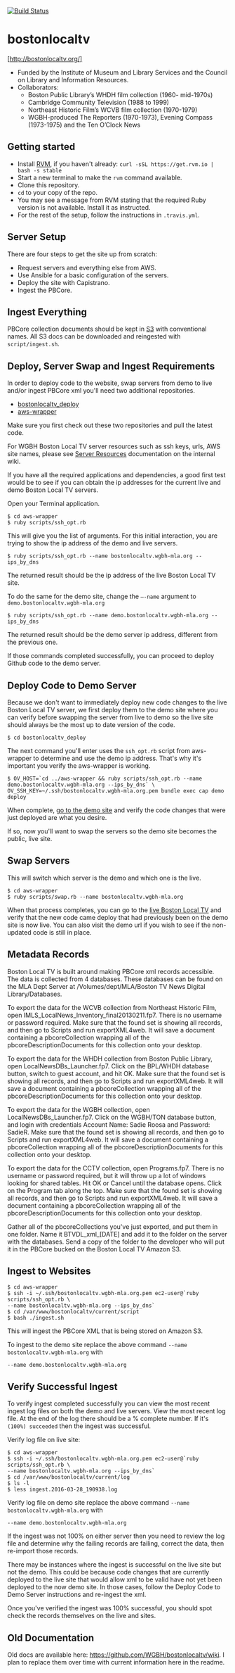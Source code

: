 [![Build Status](https://travis-ci.org/WGBH/bostonlocaltv.svg?branch=master)](https://travis-ci.org/WGBH/bostonlocaltv)

# bostonlocaltv

[http://bostonlocaltv.org/]

- Funded by the Institute of Museum and Library Services and the Council on Library and Information Resources. 
- Collaborators:
  - Boston Public Library’s WHDH film collection (1960- mid-1970s)
  - Cambridge Community Television (1988 to 1999)
  - Northeast Historic Film’s WCVB film collection (1970-1979)
  - WGBH-produced The Reporters (1970-1973), Evening Compass (1973-1975) and the Ten O’Clock News

## Getting started

- Install [RVM](https://rvm.io/), if you haven't already: `curl -sSL https://get.rvm.io | bash -s stable`
- Start a new terminal to make the `rvm` command available.
- Clone this repository.
- `cd` to your copy of the repo.
- You may see a message from RVM stating that the required Ruby version is not available. 
Install it as instructed.
- For the rest of the setup, follow the instructions in `.travis.yml`.

## Server Setup

There are four steps to get the site up from scratch:
- Request servers and everything else from AWS.
- Use Ansible for a basic configuration of the servers.
- Deploy the site with Capistrano.
- Ingest the PBCore.

## Ingest Everything

PBCore collection documents should be kept in [S3](https://console.aws.amazon.com/s3/home?region=us-east-1#&bucket=bostonlocaltv.org&prefix=pbcore/)
with conventional names. All S3 docs can be downloaded and reingested with `script/ingest.sh`.

## Deploy, Server Swap and Ingest Requirements
In order to deploy code to the website, swap servers from demo to live and/or ingest PBCore xml you'll need two additional repositories.

- [bostonlocaltv_deploy](https://github.com/WGBH/bostonlocaltv_deploy)
- [aws-wrapper](https://github.com/WGBH/aws-wrapper)

Make sure you first check out these two repositories and pull the latest code.

For WGBH Boston Local TV server resources such as ssh keys, urls, AWS site names, please see [Server Resources](https://wiki.wgbh.org/display/MLA/Server+Resources) documentation on the internal wiki.

If you have all the required applications and dependencies, a good first test would be to see if you can obtain the ip addresses for the current live and demo Boston Local TV servers.

Open your Terminal application.
```
$ cd aws-wrapper
$ ruby scripts/ssh_opt.rb
```

This will give you the list of arguments.  For this initial interaction, you are trying to show the ip address of the demo and live servers.
```
$ ruby scripts/ssh_opt.rb --name bostonlocaltv.wgbh-mla.org --ips_by_dns
```

The returned result should be the ip address of the live Boston Local TV site.

To do the same for the demo site, change the `—-name` argument to `demo.bostonlocaltv.wgbh-mla.org`
```
$ ruby scripts/ssh_opt.rb --name demo.bostonlocaltv.wgbh-mla.org --ips_by_dns
```

The returned result should be the demo server ip address, different from the previous one.

If those commands completed successfully, you can proceed to deploy Github code to the demo server.

## Deploy Code to Demo Server
Because we don't want to immediately deploy new code changes to the live Boston Local TV server, we first deploy them to the demo site where you can verify before swapping the server from live to demo so the live site should always be the most up to date version of the code.
```
$ cd bostonlocaltv_deploy
```

The next command you'll enter uses the `ssh_opt.rb` script from aws-wrapper to determine and use the demo ip address.  That's why it's important you verify the aws-wrapper is working.
```
$ OV_HOST=`cd ../aws-wrapper && ruby scripts/ssh_opt.rb --name demo.bostonlocaltv.wgbh-mla.org --ips_by_dns` \
OV_SSH_KEY=~/.ssh/bostonlocaltv.wgbh-mla.org.pem bundle exec cap demo deploy
```

When complete, [go to the demo site](http://demo.bostonlocaltv.wgbh-mla.org) and verify the code changes that were just deployed are what you desire.

If so, now you'll want to swap the servers so the demo site becomes the public, live site.

## Swap Servers
This will switch which server is the demo and which one is the live.
```
$ cd aws-wrapper
$ ruby scripts/swap.rb --name bostonlocaltv.wgbh-mla.org
```

When that process completes, you can go to the [live Boston Local TV](http://bostonlocaltv.org) and verify that the new code came deploy that had previously been on the demo site is now live.  You can also visit the demo url if you wish to see if the non-updated code is still in place.

## Metadata Records
Boston Local TV is built around making PBCore xml records accessible.  
The data is collected from 4 databases. These databases can be found on the MLA Dept Server at /Volumes/dept/MLA/Boston TV News Digital Library/Databases. 

To export the data for the WCVB collection from Northeast Historic Film, open  IMLS_LocalNews_Inventory_final20130211.fp7. There is no username or password required. Make sure that the found set is showing all records, and then go to Scripts and run exportXML4web. It will save a document containing a pbcoreCollection wrapping all of the pbcoreDescriptionDocuments for this collection onto your desktop.

To export the data for the WHDH collection from Boston Public Library, open  LocalNewsDBs_Launcher.fp7. Click on the BPL/WHDH database button, switch to guest account, and hit OK. Make sure that the found set is showing all records, and then go to Scripts and run exportXML4web. It will save a document containing a pbcoreCollection wrapping all of the pbcoreDescriptionDocuments for this collection onto your desktop.

To export the data for the WGBH collection, open LocalNewsDBs_Launcher.fp7. Click on the WGBH/TON database button, and login with credentials Account Name: Sadie Roosa and Password: SadieR. Make sure that the found set is showing all records, and then go to Scripts and run exportXML4web. It will save a document containing a pbcoreCollection wrapping all of the pbcoreDescriptionDocuments for this collection onto your desktop.

To export the data for the CCTV collection, open  Programs.fp7. There is no username or password required, but it will throw up a lot of windows looking for shared tables. Hit OK or Cancel until the database opens. Click on the Program tab along the top. Make sure that the found set is showing all records, and then go to Scripts and run exportXML4web. It will save a document containing a pbcoreCollection wrapping all of the pbcoreDescriptionDocuments for this collection onto your desktop.

Gather all of the pbcoreCollections you've just exported, and put them in one folder. Name it BTVDL_xml_[DATE] and add it to the folder on the server with the databases. Send a copy of the folder to the developer who will put it in the PBCore bucked on the Boston Local TV Amazon S3. 

## Ingest to Websites
```
$ cd aws-wrapper
$ ssh -i ~/.ssh/bostonlocaltv.wgbh-mla.org.pem ec2-user@`ruby scripts/ssh_opt.rb \
--name bostonlocaltv.wgbh-mla.org --ips_by_dns`
$ cd /var/www/bostonlocaltv/current/script
$ bash ./ingest.sh
```
This will ingest the PBCore XML that is being stored on Amazon S3.

To ingest to the demo site replace the above command `--name bostonlocaltv.wgbh-mla.org` with

`--name demo.bostonlocaltv.wgbh-mla.org`

## Verify Successful Ingest
To verify ingest completed successfully you can view the most recent ingest log files on both the demo and live servers.
View the most recent log file.  At the end of the log there should be a % complete number.  If it's `(100%) succeeded` then the ingest was successful.

Verify log file on live site:
```
$ cd aws-wrapper
$ ssh -i ~/.ssh/bostonlocaltv.wgbh-mla.org.pem ec2-user@`ruby scripts/ssh_opt.rb \
--name bostonlocaltv.wgbh-mla.org --ips_by_dns`
$ cd /var/www/bostonlocaltv/current/log
$ ls -l
$ less ingest.2016-03-28_190938.log
```

Verify log file on demo site replace the above command 
`--name bostonlocaltv.wgbh-mla.org` with 

`--name demo.bostonlocaltv.wgbh-mla.org`


If the ingest was not 100% on either server then you need to review the log file and determine why the failing records are failing, correct the data, then re-import those records.

There may be instances where the ingest is successful on the live site but not the demo.  This could be because code changes that are currently deployed to the live site that would allow xml to be valid have not yet been deployed to the now demo site.  In those cases, follow the Deploy Code to Demo Server instructions and re-ingest the xml.

Once you've verified the ingest was 100% successful, you should spot check the records themselves on the live and sites.



## Old Documentation

Old docs are available here: https://github.com/WGBH/bostonlocaltv/wiki.
I plan to replace them over time with current information here in the readme.
